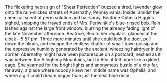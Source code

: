 The flickering neon sign of "Shear Perfection" buzzed a tired, lavender glow onto the rain-slicked streets of Abernathy, Pennsylvania. Inside, amidst the chemical scent of perm solution and hairspray, Beatrice Ophelia Higgins sighed, snipping the frayed ends of Mrs. Periwinkle's blue-rinsed bob.  Rain lashed against the large front window, blurring the already fading light of the late November afternoon.  Beatrice, Bea to her regulars, glanced at the clock – 5:57 pm. Three more minutes until she could lock the door, pull down the blinds, and escape the endless chatter of small-town gossip and the oppressive humidity generated by the ancient, wheezing hairdryer in the corner.  Abernathy might have been picturesque on a postcard, nestled as it was between the Allegheny Mountains, but to Bea, it felt more like a gilded cage.  She yearned for the bright lights and anonymous bustle of a city far, far away, a place where nobody knew her middle name was Ophelia, and where a girl could dream bigger than just the next blue rinse.
